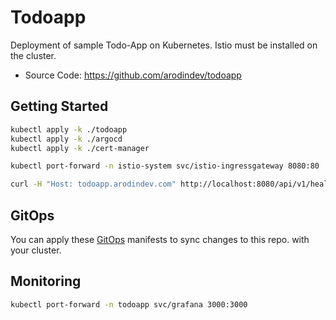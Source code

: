 # Todoapp

Deployment of sample Todo-App on Kubernetes. Istio must be installed on the cluster.

* Source Code: https://github.com/arodindev/todoapp

## Getting Started

```bash
kubectl apply -k ./todoapp
kubectl apply -k ./argocd
kubectl apply -k ./cert-manager
```

```bash
kubectl port-forward -n istio-system svc/istio-ingressgateway 8080:80
```

```bash
curl -H "Host: todoapp.arodindev.com" http://localhost:8080/api/v1/healthz
```

## GitOps

You can apply these [GitOps](https://github.com/arodindev/gitops-boilerplates) manifests to sync changes to this repo. with your cluster.

## Monitoring

```bash
kubectl port-forward -n todoapp svc/grafana 3000:3000
```

